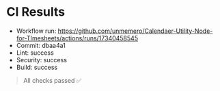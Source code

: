 # CI Results

- Workflow run: https://github.com/unmemero/Calendaer-Utility-Node-for-TImesheets/actions/runs/17340458545
- Commit: dbaa4a1
- Lint:     success
- Security: success
- Build:    success

> All checks passed ✅
